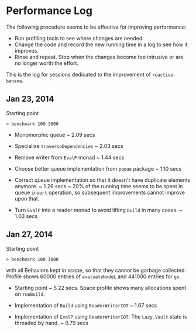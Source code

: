 Performance Log
===============

The following procedure seems to be effective for improving performance:

* Run profiling tools to see where changes are needed.
* Change the code and record the new running time in a log to see how it improves.
* Rinse and repeat. Stop when the changes become too intrusive or are no longer worth the effort.

This is the log for sessions dedicated to the improvement of `reactive-banana`.

Jan 23, 2014
------------
Starting point

    > benchmark 100 3000

* Monomorphic queue
    ~ 2.09 secs

* Specialize `traverseDependencies`
    ~ 2.03 secs

* Remove writer from `EvalP` monad
    ~ 1.44 secs

* Choose better queue implementation from `pqeue` package
    ~ 1.10 secs

* Correct queue implementation so that it doesn't have duplicate elements anymore.
    ~ 1.26 secs
    ~ 20% of the running time seems to be spent in queue `insert` operation, so subsequent improvements cannot improve upon that.

* Turn `EvalP` into a reader monad to avoid lifting `Build` in many cases.
    ~ 1.03 secs


Jan 27, 2014
------------
Starting point

    > benchmark 100 3000

with all Behaviors kept in scope, so that they cannot be garbage collected. Profile shows 60000 entries of `evaluateNodeL` and 441000 entries for `go`.

* Starting point
    ~ 5.22 secs. Space profile shows many allocations spent on `runBuild`.

* Implementation of `Build` using `ReaderWriterIOT`
    ~ 1.67 secs

* Implementation of `EvalP` using `ReaderWriterIOT`. The `Lazy.Vault` state is threaded by hand. 
    ~ 0.79 secs

